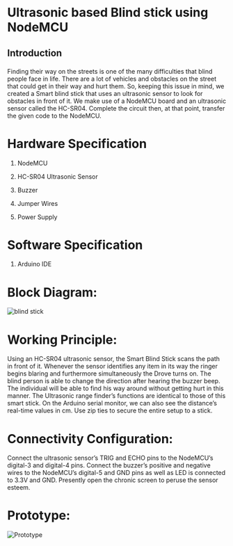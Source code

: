 <br>

<h1 align=”center”>

Ultrasonic based Blind stick using NodeMCU 

</h1>



<h2>

 Introduction 

</h2>



Finding their way on the streets is one of the many difficulties that blind people face in life. There are a lot of vehicles and obstacles on the street that could get in their way and hurt them. So, keeping this issue in mind, we created a Smart blind stick that uses an ultrasonic sensor to look for obstacles in front of it. We make use of a NodeMCU board and an ultrasonic sensor called the HC-SR04. Complete the circuit then, at that point, transfer the given code to the NodeMCU.







# Hardware Specification

1. NodeMCU<br>

3. HC-SR04 Ultrasonic Sensor<br>

4. Buzzer<br>

5. Jumper Wires<br> 

6. Power Supply<br>





# Software Specification

1.	Arduino IDE<br>



# Block Diagram:



![blind stick](https://raw.githubusercontent.com/SaiHari-N/Ultrasonic-based-Blind-Stick-using-NodeMCU-/main/Project%20files/Ultrasonic%20based%20Blind%20Stick%20using%20NodeMCU.jpg)







# Working Principle:

Using an HC-SR04 ultrasonic sensor, the Smart Blind Stick scans the path in front of it. Whenever the sensor identifies any item in its way the ringer begins blaring and furthermore simultaneously the Drove turns on. The blind person is able to change the direction after hearing the buzzer beep. The individual will be able to find his way around without getting hurt in this manner. The Ultrasonic range finder’s functions are identical to those of this smart stick. On the Arduino serial monitor, we can also see the distance’s real-time values in cm. Use zip ties to secure the entire setup to a stick.





# Connectivity Configuration:

Connect the ultrasonic sensor’s TRIG and ECHO pins to the NodeMCU’s digital-3 and digital-4 pins. Connect the buzzer’s positive and negative wires to the NodeMCU’s digital-5 and GND pins as well as LED is connected to 3.3V and GND. Presently open the chronic screen to peruse the sensor esteem.



# Prototype:

 ![Prototype]( https://raw.githubusercontent.com/SaiHari-N/Ultrasonic-based-Blind-Stick-using-NodeMCU-/main/Project%20files/Top%20and%20front%20view.jpg)


